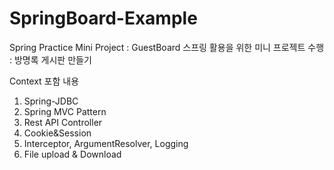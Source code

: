 # SpringBoard-Example

Spring Practice Mini Project : GuestBoard 
스프링 활용을 위한 미니 프로젝트 수행 : 방명록 게시판 만들기

Context
포함 내용

1. Spring-JDBC
2. Spring MVC Pattern
3. Rest API Controller
4. Cookie&Session
5. Interceptor, ArgumentResolver, Logging
6. File upload & Download
